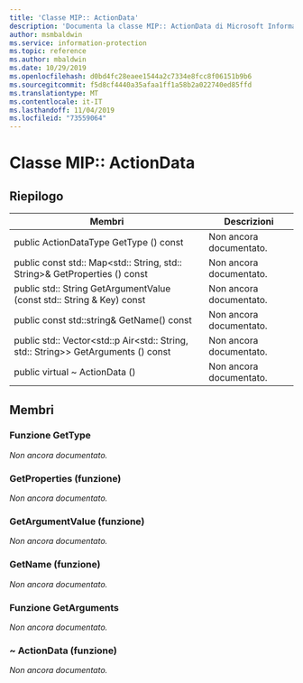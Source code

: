 ```yaml
---
title: 'Classe MIP:: ActionData'
description: 'Documenta la classe MIP:: ActionData di Microsoft Information Protection (MIP) SDK.'
author: msmbaldwin
ms.service: information-protection
ms.topic: reference
ms.author: mbaldwin
ms.date: 10/29/2019
ms.openlocfilehash: d0bd4fc28eaee1544a2c7334e8fcc8f06151b9b6
ms.sourcegitcommit: f5d8cf4440a35afaa1ff1a58b2a022740ed85ffd
ms.translationtype: MT
ms.contentlocale: it-IT
ms.lasthandoff: 11/04/2019
ms.locfileid: "73559064"
---
```

# <a name="class-mipactiondata"></a>Classe MIP:: ActionData 
  
## <a name="summary"></a>Riepilogo
 Membri                        | Descrizioni                                
--------------------------------|---------------------------------------------
public ActionDataType GetType () const  | Non ancora documentato.
public const std:: Map\<std:: String, std:: String\>& GetProperties () const  | Non ancora documentato.
public std:: String GetArgumentValue (const std:: String & Key) const  | Non ancora documentato.
public const std::string& GetName() const  | Non ancora documentato.
public std:: Vector\<std::p Air\<std:: String, std:: String\>\> GetArguments () const  | Non ancora documentato.
public virtual ~ ActionData ()  | Non ancora documentato.
  
## <a name="members"></a>Membri
  
### <a name="gettype-function"></a>Funzione GetType
_Non ancora documentato._

  
### <a name="getproperties-function"></a>GetProperties (funzione)
_Non ancora documentato._

  
### <a name="getargumentvalue-function"></a>GetArgumentValue (funzione)
_Non ancora documentato._

  
### <a name="getname-function"></a>GetName (funzione)
_Non ancora documentato._

  
### <a name="getarguments-function"></a>Funzione GetArguments
_Non ancora documentato._

  
### <a name="actiondata-function"></a>~ ActionData (funzione)
_Non ancora documentato._
